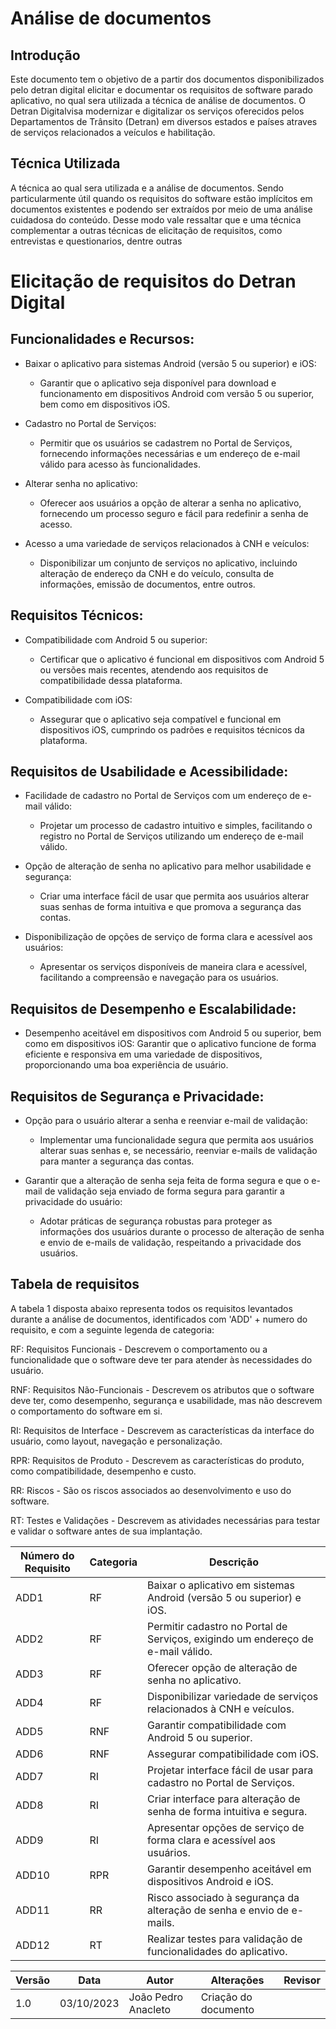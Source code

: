 # Análise de documentos

## Introdução

Este documento tem o objetivo de a partir dos documentos disponibilizados pelo detran digital elicitar e documentar os requisitos de software parado aplicativo, no qual sera utilizada a técnica de análise de documentos. O Detran Digitalvisa modernizar e digitalizar os serviços oferecidos pelos Departamentos de Trânsito (Detran) em diversos estados e países atraves  de serviços relacionados a veículos e habilitação.

## Técnica Utilizada

A técnica ao qual sera utilizada e a análise de documentos. Sendo particularmente útil quando os requisitos do software estão implícitos em documentos existentes e podendo ser extraídos por meio de uma análise cuidadosa do conteúdo. Desse modo vale ressaltar que e uma técnica complementar a outras técnicas de elicitação de requisitos, como entrevistas e questionarios, dentre outras

# Elicitação de requisitos do Detran Digital

## Funcionalidades e Recursos:

- Baixar o aplicativo para sistemas Android (versão 5 ou superior) e iOS:
    - Garantir que o aplicativo seja disponível para download e funcionamento em dispositivos Android com versão 5 ou superior, bem como em dispositivos iOS.

- Cadastro no Portal de Serviços:
    - Permitir que os usuários se cadastrem no Portal de Serviços, fornecendo informações necessárias e um endereço de e-mail válido para acesso às funcionalidades.

- Alterar senha no aplicativo:
    - Oferecer aos usuários a opção de alterar a senha no aplicativo, fornecendo um processo seguro e fácil para redefinir a senha de acesso.

- Acesso a uma variedade de serviços relacionados à CNH e veículos:
    - Disponibilizar um conjunto de serviços no aplicativo, incluindo alteração de endereço da CNH e do veículo, consulta de informações, emissão de documentos, entre outros.

## Requisitos Técnicos:

- Compatibilidade com Android 5 ou superior:
    - Certificar que o aplicativo é funcional em dispositivos com Android 5 ou versões mais recentes, atendendo aos requisitos de compatibilidade dessa plataforma.

- Compatibilidade com iOS:
    - Assegurar que o aplicativo seja compatível e funcional em dispositivos iOS, cumprindo os padrões e requisitos técnicos da plataforma.

## Requisitos de Usabilidade e Acessibilidade:

- Facilidade de cadastro no Portal de Serviços com um endereço de e-mail válido:
    - Projetar um processo de cadastro intuitivo e simples, facilitando o registro no Portal de Serviços utilizando um endereço de e-mail válido.

- Opção de alteração de senha no aplicativo para melhor usabilidade e segurança:
    - Criar uma interface fácil de usar que permita aos usuários alterar suas senhas de forma intuitiva e que promova a segurança das contas.

- Disponibilização de opções de serviço de forma clara e acessível aos usuários:
    - Apresentar os serviços disponíveis de maneira clara e acessível, facilitando a compreensão e navegação para os usuários.

## Requisitos de Desempenho e Escalabilidade:

- Desempenho aceitável em dispositivos com Android 5 ou superior, bem como em dispositivos iOS:
    Garantir que o aplicativo funcione de forma eficiente e responsiva em uma variedade de dispositivos, proporcionando uma boa experiência de usuário.

## Requisitos de Segurança e Privacidade:

- Opção para o usuário alterar a senha e reenviar e-mail de validação:
    - Implementar uma funcionalidade segura que permita aos usuários alterar suas senhas e, se necessário, reenviar e-mails de validação para manter a segurança das contas.

- Garantir que a alteração de senha seja feita de forma segura e que o e-mail de validação seja enviado de forma segura para garantir a privacidade do usuário:
    - Adotar práticas de segurança robustas para proteger as informações dos usuários durante o processo de alteração de senha e envio de e-mails de validação, respeitando a privacidade dos usuários.

## Tabela de requisitos
A tabela 1 disposta abaixo representa todos os requisitos levantados durante a análise de documentos, identificados com 'ADD' + numero do requisito, e com a seguinte legenda de categoria:

RF: Requisitos Funcionais - Descrevem o comportamento ou a funcionalidade que o software deve ter para atender às necessidades do usuário.

RNF: Requisitos Não-Funcionais - Descrevem os atributos que o software deve ter, como desempenho, segurança e usabilidade, mas não descrevem o comportamento do software em si.

RI: Requisitos de Interface - Descrevem as características da interface do usuário, como layout, navegação e personalização.

RPR: Requisitos de Produto - Descrevem as características do produto, como compatibilidade, desempenho e custo.

RR: Riscos - São os riscos associados ao desenvolvimento e uso do software.

RT: Testes e Validações - Descrevem as atividades necessárias para testar e validar o software antes de sua implantação.

| Número do Requisito | Categoria              | Descrição                                                   |
|---------------------|------------------------|-------------------------------------------------------------|
| ADD1                | RF                     | Baixar o aplicativo em sistemas Android (versão 5 ou superior) e iOS.           |
| ADD2                | RF                     | Permitir cadastro no Portal de Serviços, exigindo um endereço de e-mail válido.   |
| ADD3                | RF                     | Oferecer opção de alteração de senha no aplicativo.       |
| ADD4                | RF                     | Disponibilizar variedade de serviços relacionados à CNH e veículos.               |
| ADD5                | RNF                    | Garantir compatibilidade com Android 5 ou superior.        |
| ADD6                | RNF                    | Assegurar compatibilidade com iOS.                          |
| ADD7                | RI                     | Projetar interface fácil de usar para cadastro no Portal de Serviços.             |
| ADD8                | RI                     | Criar interface para alteração de senha de forma intuitiva e segura.              |
| ADD9                | RI                     | Apresentar opções de serviço de forma clara e acessível aos usuários.            |
| ADD10               | RPR                    | Garantir desempenho aceitável em dispositivos Android e iOS.                        |
| ADD11               | RR                     | Risco associado à segurança da alteração de senha e envio de e-mails.             |
| ADD12               | RT                     | Realizar testes para validação de funcionalidades do aplicativo.                  |

| Versão | Data       | Autor             | Alterações                                          | Revisor        |
| ------ | ---------- | ----------------- | --------------------------------------------------- | -------------- |
| 1.0    | 03/10/2023 | João Pedro Anacleto | Criação do documento                |  |